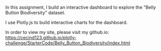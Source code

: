 In this assignment, I build an interactive dashboard to explore the "Belly Button Biodiversity" dataset.

I use Plotly.js to build interactive charts for the dashboard.

In order to view my site, please visit my github.io: https://cecind123.github.io/plotly-challenge/StarterCode/Belly_Button_Biodiversity/index.html
